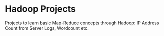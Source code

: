 # Hadoop Projects
Projects to learn basic Map-Reduce concepts through Hadoop: IP Address Count from Server Logs, Wordcount etc.
